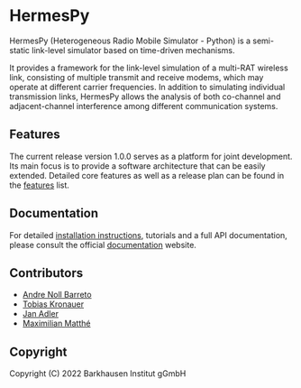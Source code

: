 # HermesPy
HermesPy (Heterogeneous Radio Mobile Simulator - Python) is a semi-static link-level simulator based on time-driven mechanisms.

It provides a framework for the link-level simulation of a multi-RAT wireless link, consisting of
multiple transmit and receive modems, which may operate at different carrier frequencies. 
In addition to simulating individual transmission links, HermesPy allows the analysis of both co-channel and
adjacent-channel interference among different communication systems.

## Features

The current release version 1.0.0 serves as a platform for joint development.
Its main focus is to provide a software architecture that can be easily extended.
Detailed core features as well as a release plan can be found in the
[features](https://hermespy.org/features.html) list.

## Documentation

For detailed [installation instructions](https://hermespy.org/installation.html),
tutorials and a full API documentation, please consult the official
[documentation](https://hermespy.org/index.html) website.

## Contributors

* [Andre Noll Barreto](https://gitlab.com/anollba)
* [Tobias Kronauer](https://github.com/tokr-bit)
* [Jan Adler](https://github.com/adlerjan)
* [Maximilian Matthé](https://github.com/mmatthebi)

## Copyright
Copyright (C) 2022 Barkhausen Institut gGmbH
